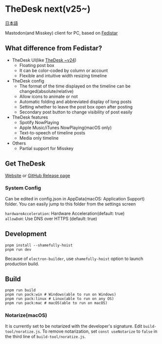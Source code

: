 # TheDesk next(v25~)

[日本語](https://github.com/cutls/thedesk-next/blob/main/README.ja.md)

Mastodon(and Misskey) client for PC, based on [Fedistar](https://github.com/h3poteto/fedistar)

## What difference from Fedistar?

* TheDesk UI(like [TheDesk ~v24](https://github.com/cutls/TheDesk))
  * Floating post box
  * It can be color-coded by column or account
  * Flexible and intuitive width resizing timeline
* TheDesk config
  * The format of the time displayed on the timeline can be changed(absolute/relative)
  * Allow icons to animate or not
  * Automatic folding and abbreviated display of long posts
  * Setting whether to leave the post box open after posting
  * Secondary post button to change visibility of post easily
* TheDesk features
  * Spotify NowPlaying
  * Apple Music/iTunes NowPlaying(macOS only)
  * Text-to-speech of timeline posts
  * Media only timeline
* Others
  * Partial support for Misskey


## Get TheDesk

[Website](https://thedesk.top) or [GitHub Release page](https://github.com/cutls/thedesk-next/releases)

### System Config

Can be edited in config.json in AppData(macOS: Application Support) folder.
You can easily jump to this folder from the settings screen

`hardwareAcceleration`: Hardware Acceleration(default: true)  
`allowDoH`: Use DNS over HTTPS (default: true)

## Development

```
pnpm install --shamefully-hoist
pnpm run dev
```

Because of `electron-builder`, use `shamefully-hoist` option to launch production build.

## Build

```
pnpm run build
pnpm run pack:win # Windows(able to run on Windows)
pnpm run pack:linux # Linux(able to run on any OS)
pnpm run pack:mac # macOS(able to run on macOS)

```

### Notarize(macOS)

It is currently set to be notarized with the developer's signature. Edit `build-tool/noratize.js`.
To remove notarization, set `const useNotarize` to `false` in the third line of `build-tool/noratize.js`.
